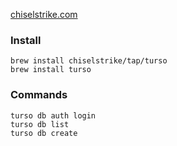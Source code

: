 [chiselstrike.com](https://chiselstrike.com/)
### Install
```shell
brew install chiselstrike/tap/turso
brew install turso
```

### Commands
```shell
turso db auth login
turso db list
turso db create
```



